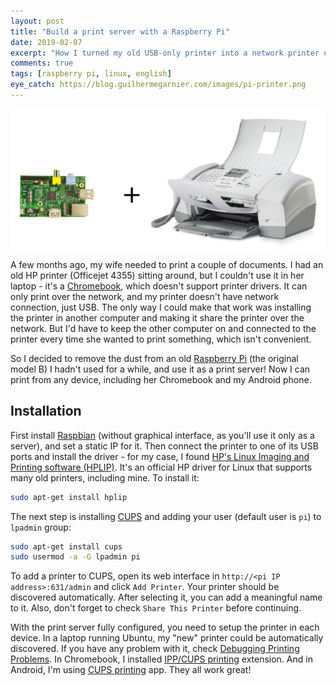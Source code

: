 ```yaml
---
layout: post
title: "Build a print server with a Raspberry Pi"
date: 2019-02-07
excerpt: "How I turned my old USB-only printer into a network printer using a Raspberry Pi"
comments: true
tags: [raspberry pi, linux, english]
eye_catch: https://blog.guilhermegarnier.com/images/pi-printer.png
---
```

<img src="/images/pi-printer.png" alt="Raspberry Pi printer server" />

A few months ago, my wife needed to print a couple of documents. I had an old HP printer (Officejet 4355) sitting around, but I couldn't use it in her laptop - it's a [Chromebook](https://www.google.com/chromebook/), which doesn't support printer drivers. It can only print over the network, and my printer doesn't have network connection, just USB. The only way I could make that work was installing the printer in another computer and making it share the printer over the network. But I'd have to keep the other computer on and connected to the printer every time she wanted to print something, which isn't convenient.

So I decided to remove the dust from an old [Raspberry Pi](https://www.raspberrypi.org/) (the original model B) I hadn't used for a while, and use it as a print server! Now I can print from any device, including her Chromebook and my Android phone.

## Installation

First install [Raspbian](https://www.raspbian.org/) (without graphical interface, as you'll use it only as a server), and set a static IP for it. Then connect the printer to one of its USB ports and install the driver - for my case, I found [HP's Linux Imaging and Printing software (HPLIP)](https://developers.hp.com/hp-linux-imaging-and-printing). It's an official HP driver for Linux that supports many old printers, including mine. To install it:

```sh
sudo apt-get install hplip
```

The next step is installing [CUPS](https://www.cups.org/) and adding your user (default user is `pi`) to `lpadmin` group:

```sh
sudo apt-get install cups
sudo usermod -a -G lpadmin pi
```

To add a printer to CUPS, open its web interface in `http://<pi IP address>:631/admin` and click `Add Printer`. Your printer should be discovered automatically. After selecting it, you can add a meaningful name to it. Also, don't forget to check `Share This Printer` before continuing.

With the print server fully configured, you need to setup the printer in each device. In a laptop running Ubuntu, my "new" printer could be automatically discovered. If you have any problem with it, check [Debugging Printing Problems](https://wiki.ubuntu.com/DebuggingPrintingProblems). In Chromebook, I installed [IPP/CUPS printing](https://chrome.google.com/webstore/detail/ipp-cups-printing-for-chr/lkhfeoafdgbaecajkdbioenncjopbpmk?hl=en-GB) extension. And in Android, I'm using [CUPS printing](https://play.google.com/store/apps/details?id=io.github.benoitduffez.cupsprint) app. They all work great!
